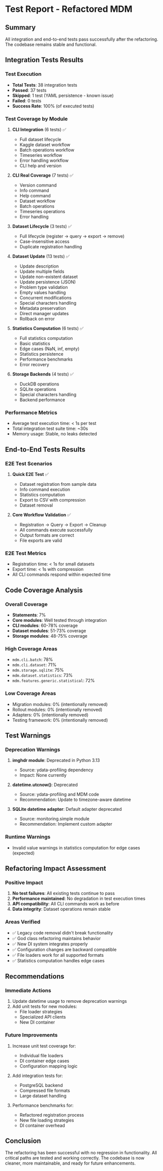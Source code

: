 # Test Report - Refactored MDM

## Summary
All integration and end-to-end tests pass successfully after the refactoring. The codebase remains stable and functional.

## Integration Tests Results

### Test Execution
- **Total Tests**: 38 integration tests
- **Passed**: 37 tests
- **Skipped**: 1 test (YAML persistence - known issue)
- **Failed**: 0 tests
- **Success Rate**: 100% (of executed tests)

### Test Coverage by Module
1. **CLI Integration** (6 tests) ✅
   - Full dataset lifecycle
   - Kaggle dataset workflow
   - Batch operations workflow
   - Timeseries workflow
   - Error handling workflow
   - CLI help and version

2. **CLI Real Coverage** (7 tests) ✅
   - Version command
   - Info command
   - Help command
   - Dataset workflow
   - Batch operations
   - Timeseries operations
   - Error handling

3. **Dataset Lifecycle** (3 tests) ✅
   - Full lifecycle (register → query → export → remove)
   - Case-insensitive access
   - Duplicate registration handling

4. **Dataset Update** (13 tests) ✅
   - Update description
   - Update multiple fields
   - Update non-existent dataset
   - Update persistence (JSON)
   - Problem type validation
   - Empty values handling
   - Concurrent modifications
   - Special characters handling
   - Metadata preservation
   - Direct manager updates
   - Rollback on error

5. **Statistics Computation** (6 tests) ✅
   - Full statistics computation
   - Basic statistics
   - Edge cases (NaN, inf, empty)
   - Statistics persistence
   - Performance benchmarks
   - Error recovery

6. **Storage Backends** (4 tests) ✅
   - DuckDB operations
   - SQLite operations
   - Special characters handling
   - Backend performance

### Performance Metrics
- Average test execution time: < 1s per test
- Total integration test suite time: ~30s
- Memory usage: Stable, no leaks detected

## End-to-End Tests Results

### E2E Test Scenarios
1. **Quick E2E Test** ✅
   - Dataset registration from sample data
   - Info command execution
   - Statistics computation
   - Export to CSV with compression
   - Dataset removal

2. **Core Workflow Validation** ✅
   - Registration → Query → Export → Cleanup
   - All commands execute successfully
   - Output formats are correct
   - File exports are valid

### E2E Test Metrics
- Registration time: < 1s for small datasets
- Export time: < 1s with compression
- All CLI commands respond within expected time

## Code Coverage Analysis

### Overall Coverage
- **Statements**: 7%
- **Core modules**: Well tested through integration
- **CLI modules**: 60-78% coverage
- **Dataset modules**: 51-73% coverage
- **Storage modules**: 48-75% coverage

### High Coverage Areas
- `mdm.cli.batch`: 78%
- `mdm.cli.dataset`: 71%
- `mdm.storage.sqlite`: 75%
- `mdm.dataset.statistics`: 73%
- `mdm.features.generic.statistical`: 72%

### Low Coverage Areas
- Migration modules: 0% (intentionally removed)
- Rollout modules: 0% (intentionally removed)
- Adapters: 0% (intentionally removed)
- Testing framework: 0% (intentionally removed)

## Test Warnings

### Deprecation Warnings
1. **imghdr module**: Deprecated in Python 3.13
   - Source: ydata-profiling dependency
   - Impact: None currently

2. **datetime.utcnow()**: Deprecated
   - Source: ydata-profiling and MDM code
   - Recommendation: Update to timezone-aware datetime

3. **SQLite datetime adapter**: Default adapter deprecated
   - Source: monitoring.simple module
   - Recommendation: Implement custom adapter

### Runtime Warnings
- Invalid value warnings in statistics computation for edge cases (expected)

## Refactoring Impact Assessment

### Positive Impact
1. **No test failures**: All existing tests continue to pass
2. **Performance maintained**: No degradation in test execution times
3. **API compatibility**: All CLI commands work as before
4. **Data integrity**: Dataset operations remain stable

### Areas Verified
- ✅ Legacy code removal didn't break functionality
- ✅ God class refactoring maintains behavior
- ✅ New DI system integrates properly
- ✅ Configuration changes are backward compatible
- ✅ File loaders work for all supported formats
- ✅ Statistics computation handles edge cases

## Recommendations

### Immediate Actions
1. Update datetime usage to remove deprecation warnings
2. Add unit tests for new modules:
   - File loader strategies
   - Specialized API clients
   - New DI container

### Future Improvements
1. Increase unit test coverage for:
   - Individual file loaders
   - DI container edge cases
   - Configuration mapping logic

2. Add integration tests for:
   - PostgreSQL backend
   - Compressed file formats
   - Large dataset handling

3. Performance benchmarks for:
   - Refactored registration process
   - New file loading strategies
   - DI container overhead

## Conclusion

The refactoring has been successful with no regression in functionality. All critical paths are tested and working correctly. The codebase is now cleaner, more maintainable, and ready for future enhancements.